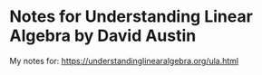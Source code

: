 # Notes for Understanding Linear Algebra by David Austin

My notes for: https://understandinglinearalgebra.org/ula.html
